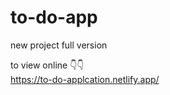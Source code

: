# to-do-app
new project full version

to view online 👇👇
<br/>
https://to-do-applcation.netlify.app/
